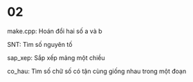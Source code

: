 # 02
make.cpp: Hoán đổi hai số a và b

SNT: Tìm số nguyên tố 

sap_xep: Sắp xếp mảng một chiều 

co_hau: Tìm số chữ số có tận cùng giống nhau trong một đoạn
